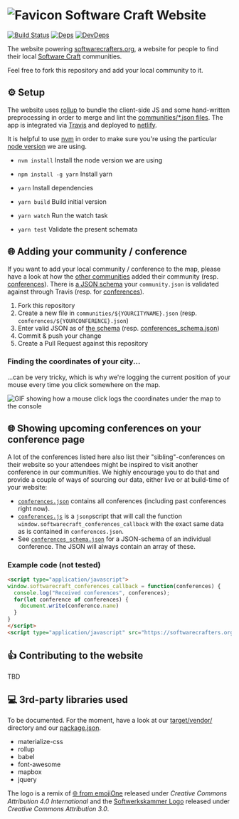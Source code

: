 # ![Favicon](target/apple-icon-57x57.png) Software Craft Website
[![Build Status](https://travis-ci.org/softwarecrafters/website.svg?branch=master)](https://travis-ci.org/softwarecrafters/website) [![Deps](https://david-dm.org/softwarecrafters/website.svg)](https://david-dm.org/softwarecrafters/website) [![DevDeps](https://david-dm.org/softwarecrafters/website/dev-status.svg)](https://david-dm.org/softwarecrafters/website)


The website powering [softwarecrafters.org](https://softwarecrafters.org), a website for people to find their local [Software Craft](http://manifesto.softwarecraftsmanship.org/) communities.

Feel free to fork this repository and add your local community to it.

## ⚙️ Setup

The website uses [rollup](rollupjs.org) to bundle the client-side JS and some hand-written preprocessing in order to merge and lint the [communities/*.json files](communities/). The app is integrated via [Travis](https://travis-ci.org/softwarecrafters/website) and deployed to [netlify](https://www.netlify.com/).

It is helpful to use [nvm](https://github.com/creationix/nvm) in order to make sure you're using the particular [node version](https://nodejs.org/ja/blog/release/v8.11.1/) we are using.


* `nvm install`           Install the node version we are using
* `npm install -g yarn`   Install yarn
* `yarn`                  Install dependencies

* `yarn build`            Build initial version
* `yarn watch`            Run the watch task
* `yarn test`             Validate the present schemata


## 🌐 Adding your community / conference

If you want to add your local community / conference to the map, please have a look at how the [other communities](communities/) added their community (resp. [conferences](conferences/)). There is [a JSON schema](communities_schema.json) your `community.json` is validated against through Travis (resp. for [conferences](conferences_schema.json)).

1. Fork this repository
2. Create a new file in `communities/${YOURCITYNAME}.json` (resp. `conferences/${YOURCONFERENCE}.json`)
3. Enter valid JSON as of [the schema](communities_schema.json) (resp. [conferences_schema.json](conferences_schema.json))
4. Commit & push your change
5. Create a Pull Request against this repository

### Finding the coordinates of your city...

...can be very tricky, which is why we're logging the current position of your mouse every time you click somewhere on the map.

![GIF showing how a mouse click logs the coordinates under the map to the console](docs/finding_coordinates.gif)

## 🌐 Showing upcoming conferences on your conference page

A lot of the conferences listed here also list their "sibling"-conferences on their website so your attendees might be inspired to visit another conference in our communities. We highly encourage you to do that and provide a couple of ways of sourcing our data, either live or at build-time of your website:

- [`conferences.json`](https://softwarecrafters.org/conferences.json) contains all conferences (including past conferences right now).
- [`conferences.js`](https://softwarecrafters.org/conferences.js) is a `jsonp`script that will call the function `window.softwarecraft_conferences_callback` with the exact same data as is contained in `conferences.json`.
- See [`conferences_schema.json`](./conferences_schema.json) for a JSON-schema of an individual conference. The JSON will always contain an array of these.

### Example code (not tested) 

```html
<script type="application/javascript">
window.softwarecraft_conferences_callback = function(conferences) {
  console.log("Received conferences", conferences);
  for(let conference of conferences) {
    document.write(conference.name)
  }
}
</script>
<script type="application/javascript" src="https://softwarecrafters.org/conferences.js"></script>

``` 

## 👍 Contributing to the website

TBD

## 💻 3rd-party libraries used

To be documented. For the moment, have a look at our [target/vendor/](target/vendor) directory and our [package.json](package.json).

- materialize-css
- rollup
- babel
- font-awesome
- mapbox
- jquery

The logo is a remix of [🌐 from emojiOne](https://github.com/emojione/emojione/tree/2.2.7/assets) released under *Creative Commons Attribution 4.0 International* and the [Softwerkskammer Logo](https://github.com/softwerkskammer/softwerkskammer-logos) released under *Creative Commons Attribution 3.0*.
